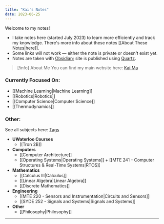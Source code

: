 ```yaml
---
title: "Kai's Notes"
date: 2023-06-25
---
```

Welcome to my notes!
- I take notes here (started July 2023) to learn more efficiently and track my knowledge. There's more info about these notes [[About These Notes|here]]. 
- Some links will not work — either the note is private or doesn't exist yet.
- Notes are taken with [Obsidian](https://obsidian.md); site is published using [Quartz](https://quartz.jzhao.xyz).

>[!info] About Me
>You can find my main website here: [Kai Ma](https://k78ma.github.io)

### Currently Focused On:
- [[Machine Learning|Machine Learning]]
- [[Robotics|Robotics]]
- [[Computer Science|Computer Science]]
- [[Thermodynamics]]
### Other:
See all subjects here: [Tags](https://k78ma.github.io/quartz/tags/)
- **UWaterloo Courses**
	- [[Tron 2B]]
- **Computers**
	- [[Computer Architecture]]
	- [[Operating Systems|Operating Systems]] + [[MTE 241 - Computer Structures & Real-Time Systems|RTOS]]
- **Mathematics**
	- [[Calculus III|Calculus]]
	- [[Linear Algebra|Linear Algebra]]
	- [[Discrete Mathematics]]
- **Engineering**
	- [[MTE 220 - Sensors and Instrumentation|Circuits and Sensors]]
	- [[SYDE 252 - Signals and Systems|Signals and Systems]]
- **Other**
	- [[Philosophy|Philosophy]]
---
